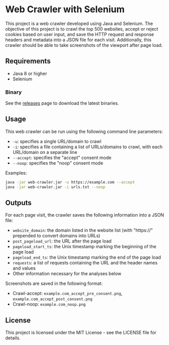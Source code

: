 # Web Crawler with Selenium

This project is a web crawler developed using Java and Selenium. The objective of this project is to crawl the top 500 websites, accept or reject cookies based on user input, and save the HTTP request and response headers and metadata into a JSON file for each visit. Additionally, this crawler should be able to take screenshots of the viewport after page load.

## Requirements

- Java 8 or higher
- Selenium

### Binary

See the [releases] page to download the latest binaries.

[releases]: <https://github.com/Bart73-v/CSA2/releases/>

## Usage

This web crawler can be run using the following command line parameters:

- `-u`: specifies a single URL/domain to crawl
- `-i`: specifies a file containing a list of URLs/domains to crawl, with each URL/domain on a separate line
- `--accept`: specifies the "accept" consent mode
- `--noop`: specifies the "noop" consent mode

Examples:

```sh
java -jar web-crawler.jar -u https://example.com --accept
java -jar web-crawler.jar -i urls.txt --noop
```

## Outputs

For each page visit, the crawler saves the following information into a JSON file:

- `website_domain`: the domain listed in the website list (with "https://" prepended to convert domains into URLs)
- `post_pageload_url`: the URL after the page load
- `pageload_start_ts`: the Unix timestamp marking the beginning of the page load
- `pageload_end_ts`: the Unix timestamp marking the end of the page load
- `requests`: a list of requests containing the URL and the header names and values
- Other information necessary for the analyses below

Screenshots are saved in the following format:

- Crawl-accept: `example.com_accept_pre_consent.png`, `example.com_accept_post_consent.png`
- Crawl-noop: `example.com_noop.png`

## License

This project is licensed under the MIT License - see the LICENSE file for details.
